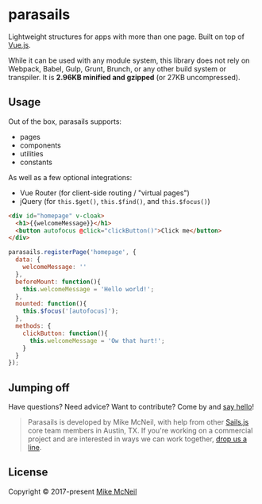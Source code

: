 # parasails

Lightweight structures for apps with more than one page.  Built on top of [Vue.js](https://vuejs.org).

While it can be used with any module system, this library does not rely on Webpack, Babel, Gulp, Grunt, Brunch, or any other build system or transpiler.  It is **2.96KB minified and gzipped** (or 27KB uncompressed).


## Usage

Out of the box, parasails supports:
 - pages
 - components
 - utilities
 - constants

As well as a few optional integrations:
 - Vue Router (for client-side routing / "virtual pages")
 - jQuery (for `this.$get()`, `this.$find()`, and `this.$focus()`)


```html
<div id="homepage" v-cloak>
  <h1>{{welcomeMessage}}</h1>
  <button autofocus @click="clickButton()">Click me</button>
</div>
```

```js
parasails.registerPage('homepage', {
  data: {
    welcomeMessage: ''
  },
  beforeMount: function(){
    this.welcomeMessage = 'Hello world!';
  },
  mounted: function(){
    this.$focus('[autofocus]');
  },
  methods: {
    clickButton: function(){
      this.welcomeMessage = 'Ow that hurt!';
    }
  }
});
```


## Jumping off

Have questions?  Need advice?  Want to contribute?  Come by and [say hello](https://sailsjs.com/support)!

> Parasails is developed by Mike McNeil, with help from other [Sails.js](https://sailsjs.com) core team members in Austin, TX.  If you're working on a commercial project and are interested in ways we can work together, [drop us a line](https://sailsjs.com/studio).


<!--
## More examples

#### Pages

Register a page:

```html
<div id="login" v-cloak>
  <div class="container">
    <h1 class="text-center">Sign in</h1>
    <div class="login-form-container">
      <hr/>
      <ajax-form action="login" :syncing.sync="syncing" :cloud-error.sync="cloudError" @after-submitting="afterSubmittingForm()" :handle-parsing="handleParsingForm">
        <div class="form-group">
          <input type="email" class="form-control" autofocus placeholder="Email Address" :class="[formErrors.emailAddress ? 'is-invalid' : '']" v-model.trim="formData.emailAddress">
          <div class="invalid-feedback" v-if="formErrors.emailAddress">Please provide a valid email address.</div>
        </div>
        <div class="form-group">
          <input type="password" class="form-control" placeholder="Password" :class="[formErrors.password ? 'is-invalid' : '']" v-model.trim="formData.password">
          <div class="invalid-feedback" v-if="formErrors.password">Please enter your password.</div>
        </div>
        <p class="text-danger" v-if="cloudError==='notFound'"><small>The credentials you entered are not associated with an account in our system. Please check your email and/or password and try again.</small></p>
        <p class="text-danger" v-else-if="cloudError"><small>An error occured while processing your request. Please check your information and try again, or <a href="/contact">contact support</a> if the error persists.</small></p>
        <div class="form-group">
          <ajax-button :syncing="syncing" class="btn-dark btn-lg btn-block">Sign in</ajax-button>
        </div>
      </ajax-form>
      <p class="text-center"><a href="/password/forgot">Forgot your password?</a></p>
    </div>
  </div>
</div>
<%- /* Expose locals as `window.SAILS_LOCALS` :: */ exposeLocalsToBrowser() %>
```


```js
parasails.registerPage('login', {

  //  ╔═╗╔╦╗╔═╗╔╦╗╔═╗
  //  ╚═╗ ║ ╠═╣ ║ ║╣
  //  ╚═╝ ╩ ╩ ╩ ╩ ╚═╝
  data: {

    // Main syncing/loading state for this page.
    syncing: false,

    // Form data
    formData: { /* … */ },

    // For tracking client-side validation errors in our form.
    // > Has property set to `true` for each invalid property in `formData`.
    formErrors: { /* … */ },

    // Server error state for the form
    cloudError: '',

  },


  //  ╦  ╦╔═╗╔═╗╔═╗╦ ╦╔═╗╦  ╔═╗
  //  ║  ║╠╣ ║╣ ║  ╚╦╝║  ║  ║╣
  //  ╩═╝╩╚  ╚═╝╚═╝ ╩ ╚═╝╩═╝╚═╝
  beforeMount: function(){
    _.extend(this, window.SAILS_LOCALS);
  },
  mounted: function() {

    this.$focus('[autofocus]');

  },


  //  ╔╦╗╔═╗╔╦╗╦ ╦╔═╗╔╦╗╔═╗
  //  ║║║║╣  ║ ╠═╣║ ║ ║║╚═╗
  //  ╩ ╩╚═╝ ╩ ╩ ╩╚═╝═╩╝╚═╝
  methods: {
    // …
  }
});
```


#### Components

Register a component:

```js
parasails.registerComponent('ajaxButton', {

  //  ╦╔╗╔╔╦╗╔═╗╦═╗╔═╗╔═╗╔═╗╔═╗
  //  ║║║║ ║ ║╣ ╠╦╝╠╣ ╠═╣║  ║╣
  //  ╩╝╚╝ ╩ ╚═╝╩╚═╚  ╩ ╩╚═╝╚═╝
  props: ['syncing'],

  //  ╔╦╗╔═╗╦═╗╦╔═╦ ╦╔═╗
  //  ║║║╠═╣╠╦╝╠╩╗║ ║╠═╝
  //  ╩ ╩╩ ╩╩╚═╩ ╩╚═╝╩
  template: `
  <button type="submit" class="btn ajax-button" :class="[syncing ? 'syncing' : '']">
    <span class="button-text" v-if="!syncing"><slot name="default">Submit</slot></span>
    <span class="button-loader clearfix" v-if="syncing">
      <slot name="syncing-state">
        <div class="loading-dot dot1"></div>
        <div class="loading-dot dot2"></div>
        <div class="loading-dot dot3"></div>
        <div class="loading-dot dot4"></div>
      </slot>
    </span>
  </button>
  `,

  //  ╔═╗╔╦╗╔═╗╔╦╗╔═╗
  //  ╚═╗ ║ ╠═╣ ║ ║╣
  //  ╚═╝ ╩ ╩ ╩ ╩ ╚═╝
  data: function (){
    return {
    };
  },

  //  ╦  ╦╔═╗╔═╗╔═╗╦ ╦╔═╗╦  ╔═╗
  //  ║  ║╠╣ ║╣ ║  ╚╦╝║  ║  ║╣
  //  ╩═╝╩╚  ╚═╝╚═╝ ╩ ╚═╝╩═╝╚═╝
  beforeMount: function() {

  },

  mounted: function (){

    // Log a warning if we're not inside of an <ajax-form>
    var $closestAncestralForm = this.$get().closest('form');
    if($closestAncestralForm.length === 0) {
      console.warn('Hmm... this <ajax-button> doesn\'t seem to be part of an <ajax-form>...');
    }

  },

  beforeDestroy: function() {

  },

  //  ╔╦╗╔═╗╔╦╗╦ ╦╔═╗╔╦╗╔═╗
  //  ║║║║╣  ║ ╠═╣║ ║ ║║╚═╗
  //  ╩ ╩╚═╝ ╩ ╩ ╩╚═╝═╩╝╚═╝
  methods: {

  }

});
```



#### Constants and utilities

Register a constant:

```js
// assets/js/constants/HELLO_MESSAGE_PREFIX.js
parasails.registerConstant('HELLO_MESSAGE_PREFIX', 'Oh hi, ');
```

Or an arbitrary utility function:

```js
parasails.registerUtility('getHelloMessage', function(firstName) {
  return `Oh hi, ${firstName}!`;
});
```

Then use them wherever you like:

```js
var getHelloMessage = parasails.require('getHelloMessage');

// …

console.log(getHelloMessage('Joaquin'));
```

-->

## License

Copyright &copy; 2017-present [Mike McNeil](https://github.com/mikermcneil)

